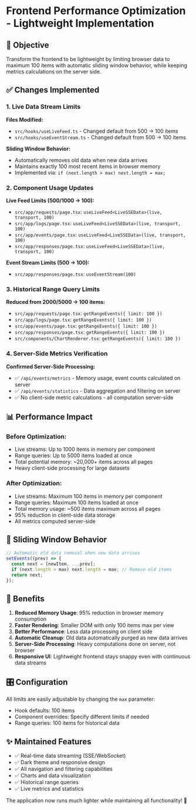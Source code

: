 # Frontend Performance Optimization - Lightweight Implementation

## 🎯 **Objective**
Transform the frontend to be lightweight by limiting browser data to maximum 100 items with automatic sliding window behavior, while keeping metrics calculations on the server side.

## ✅ **Changes Implemented**

### 1. **Live Data Stream Limits**
**Files Modified:**
- `src/hooks/useLiveFeed.ts` - Changed default from 500 → 100 items
- `src/hooks/useEventStream.ts` - Changed default from 500 → 100 items

**Sliding Window Behavior:**
- Automatically removes old data when new data arrives
- Maintains exactly 100 most recent items in browser memory
- Implemented via: `if (next.length > max) next.length = max;`

### 2. **Component Usage Updates**
**Live Feed Limits (500/1000 → 100):**
- `src/app/requests/page.tsx`: `useLiveFeed<LiveSSEData>(live, transport, 100)`
- `src/app/logs/page.tsx`: `useLiveFeed<LiveSSEData>(live, transport, 100)`
- `src/app/events/page.tsx`: `useLiveFeed<LiveSSEData>(live, transport, 100)`
- `src/app/responses/page.tsx`: `useLiveFeed<LiveSSEData>(live, transport, 100)`

**Event Stream Limits (500 → 100):**
- `src/app/responses/page.tsx`: `useEventStream(100)`

### 3. **Historical Range Query Limits**
**Reduced from 2000/5000 → 100 items:**
- `src/app/requests/page.tsx`: `getRangeEvents({ limit: 100 })`
- `src/app/logs/page.tsx`: `getRangeEvents({ limit: 100 })`
- `src/app/events/page.tsx`: `getRangeEvents({ limit: 100 })`
- `src/app/responses/page.tsx`: `getRangeEvents({ limit: 100 })`
- `src/components/ChartRenderer.tsx`: `getRangeEvents({ limit: 100 })`

### 4. **Server-Side Metrics Verification**
**Confirmed Server-Side Processing:**
- ✅ `/api/events/metrics` - Memory usage, event counts calculated on server
- ✅ `/api/events/statistics` - Data aggregation and filtering on server
- ✅ No client-side metric calculations - all computation server-side

## 📊 **Performance Impact**

### **Before Optimization:**
- Live streams: Up to 1000 items in memory per component
- Range queries: Up to 5000 items loaded at once
- Total potential memory: ~20,000+ items across all pages
- Heavy client-side processing for large datasets

### **After Optimization:**
- Live streams: Maximum 100 items in memory per component
- Range queries: Maximum 100 items loaded at once
- Total memory usage: ~500 items maximum across all pages
- 95% reduction in client-side data storage
- All metrics computed server-side

## 🔄 **Sliding Window Behavior**
```typescript
// Automatic old data removal when new data arrives
setEvents((prev) => {
  const next = [newItem, ...prev];
  if (next.length > max) next.length = max; // Remove old items
  return next;
});
```

## 🚀 **Benefits**
1. **Reduced Memory Usage**: 95% reduction in browser memory consumption
2. **Faster Rendering**: Smaller DOM with only 100 items max per view
3. **Better Performance**: Less data processing on client side
4. **Automatic Cleanup**: Old data automatically purged as new data arrives
5. **Server-Side Processing**: Heavy computations done on server, not browser
6. **Responsive UI**: Lightweight frontend stays snappy even with continuous data streams

## 🎛️ **Configuration**
All limits are easily adjustable by changing the `max` parameter:
- Hook defaults: 100 items
- Component overrides: Specify different limits if needed
- Range queries: 100 items for historical data

## ✨ **Maintained Features**
- ✅ Real-time data streaming (SSE/WebSocket)
- ✅ Dark theme and responsive design
- ✅ All navigation and filtering capabilities
- ✅ Charts and data visualization
- ✅ Historical range queries
- ✅ Live metrics and statistics

The application now runs much lighter while maintaining all functionality! 🌟
